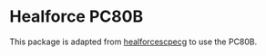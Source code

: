 # Healforce PC80B

This package is adapted from [healforcescpecg](https://github.com/KaibinBao/healforcescpecg) to use the PC80B.
